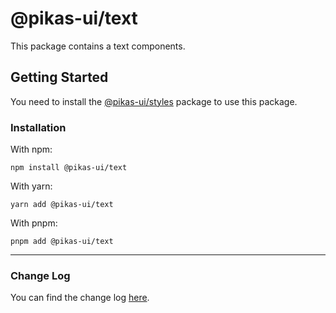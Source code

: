 # @pikas-ui/text

This package contains a text components.

## Getting Started

You need to install the [@pikas-ui/styles](../styles/README.md) package to use this package.

### Installation

With npm:

```
npm install @pikas-ui/text
```

With yarn:

```
yarn add @pikas-ui/text
```

With pnpm:

```
pnpm add @pikas-ui/text
```

---

### Change Log
You can find the change log [here](CHANGELOG.md).